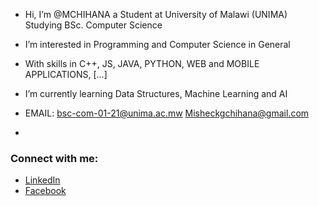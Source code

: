 - Hi, I’m @MCHIHANA a Student at University of Malawi (UNIMA) Studying BSc. Computer Science
- I’m interested in Programming and Computer Science in General
- With skills in C++, JS, JAVA, PYTHON, WEB and MOBILE APPLICATIONS, [...]
- I’m currently learning Data Structures, Machine Learning and AI 

- EMAIL: bsc-com-01-21@unima.ac.mw Misheckgchihana@gmail.com
- 
### Connect with me:
- [LinkedIn]([https://www.linkedin.com/in/your-profile](https://www.linkedin.com/in/misheck-chihana-b02252343/))
- [Facebook](https://web.facebook.com/misheck.chihana.52)
